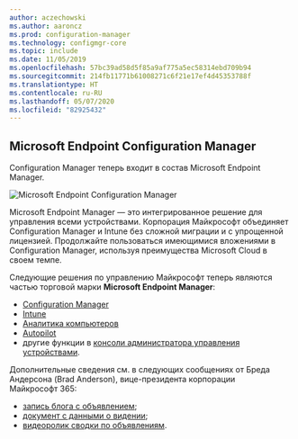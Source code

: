 ```yaml
---
author: aczechowski
ms.author: aaroncz
ms.prod: configuration-manager
ms.technology: configmgr-core
ms.topic: include
ms.date: 11/05/2019
ms.openlocfilehash: 57bc39ad58d5f85a9af775a5ec58314ebd709b94
ms.sourcegitcommit: 214fb11771b61008271c6f21e17ef4d45353788f
ms.translationtype: HT
ms.contentlocale: ru-RU
ms.lasthandoff: 05/07/2020
ms.locfileid: "82925432"
---
```

## <a name="microsoft-endpoint-configuration-manager"></a><a name="bkmk_mem"></a> Microsoft Endpoint Configuration Manager

<!--4960084-->

Configuration Manager теперь входит в состав Microsoft Endpoint Manager.

![Microsoft Endpoint Configuration Manager](../../media/4960084-endpoint-manager-logo.png)

Microsoft Endpoint Manager — это интегрированное решение для управления всеми устройствами. Корпорация Майкрософт объединяет Configuration Manager и Intune без сложной миграции и с упрощенной лицензией. Продолжайте пользоваться имеющимися вложениями в Configuration Manager, используя преимущества Microsoft Cloud в своем темпе.

Следующие решения по управлению Майкрософт теперь являются частью торговой марки **Microsoft Endpoint Manager**:

- [Configuration Manager](https://docs.microsoft.com/configmgr)
- [Intune](https://docs.microsoft.com/intune)
- [Аналитика компьютеров](../../../../../desktop-analytics/overview.md)
- [Autopilot](https://docs.microsoft.com/intune/enrollment/enrollment-autopilot)
- другие функции в [консоли администратора управления устройствами](https://techcommunity.microsoft.com/t5/enterprise-mobility-security/microsoft-intune-rolls-out-an-improved-streamlined-endpoint/ba-p/937760).

Дополнительные сведения см. в следующих сообщениях от Бреда Андерсона (Brad Anderson), вице-президента корпорации Майкрософт 365:

- [запись блога с объявлением](https://aka.ms/cmannounce);
- [документ с данными о видении](https://aka.ms/MEMVisionPaper);
- [видеоролик сводки по объявлениям](https://youtu.be/GS7oNPInFuw).
